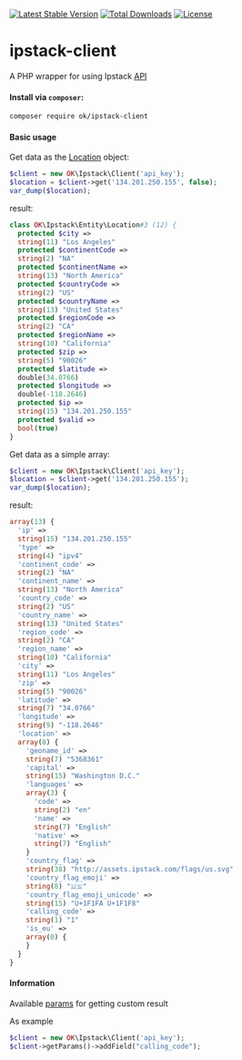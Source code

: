 [![Latest Stable Version](https://poser.pugx.org/ok/ipstack-client/version)](https://packagist.org/packages/ok/ipstack-client)
[![Total Downloads](https://poser.pugx.org/ok/ipstack-client/downloads)](https://packagist.org/packages/ok/ipstack-client)
[![License](https://poser.pugx.org/ok/ipstack-client/license)](https://packagist.org/packages/ok/ipstack-client)

# ipstack-client
A PHP wrapper for using Ipstack [API](https://ipstack.com/)

#### Install via `composer`:
```sh
composer require ok/ipstack-client
```

#### Basic usage

Get data as the [Location](https://github.com/GitHubHubus/ipstack-client/blob/master/src/OK/Ipstack/Entity/Location.php) object:
```php
$client = new OK\Ipstack\Client('api_key');
$location = $client->get('134.201.250.155', false);
var_dump($location);
```
result:
```php
class OK\Ipstack\Entity\Location#3 (12) {
  protected $city =>
  string(11) "Los Angeles"
  protected $continentCode =>
  string(2) "NA"
  protected $continentName =>
  string(13) "North America"
  protected $countryCode =>
  string(2) "US"
  protected $countryName =>
  string(13) "United States"
  protected $regionCode =>
  string(2) "CA"
  protected $regionName =>
  string(10) "California"
  protected $zip =>
  string(5) "90026"
  protected $latitude =>
  double(34.0766)
  protected $longitude =>
  double(-118.2646)
  protected $ip =>
  string(15) "134.201.250.155"
  protected $valid =>
  bool(true)
}
```

Get data as a simple array:
```php
$client = new OK\Ipstack\Client('api_key');
$location = $client->get('134.201.250.155');
var_dump($location);
```
result:
```php
array(13) {
  'ip' =>
  string(15) "134.201.250.155"
  'type' =>
  string(4) "ipv4"
  'continent_code' =>
  string(2) "NA"
  'continent_name' =>
  string(13) "North America"
  'country_code' =>
  string(2) "US"
  'country_name' =>
  string(13) "United States"
  'region_code' =>
  string(2) "CA"
  'region_name' =>
  string(10) "California"
  'city' =>
  string(11) "Los Angeles"
  'zip' =>
  string(5) "90026"
  'latitude' =>
  string(7) "34.0766"
  'longitude' =>
  string(9) "-118.2646"
  'location' =>
  array(8) {
    'geoname_id' =>
    string(7) "5368361"
    'capital' =>
    string(15) "Washington D.C."
    'languages' =>
    array(3) {
      'code' =>
      string(2) "en"
      'name' =>
      string(7) "English"
      'native' =>
      string(7) "English"
    }
    'country_flag' =>
    string(38) "http://assets.ipstack.com/flags/us.svg"
    'country_flag_emoji' =>
    string(8) "🇺🇸"
    'country_flag_emoji_unicode' =>
    string(15) "U+1F1FA U+1F1F8"
    'calling_code' =>
    string(1) "1"
    'is_eu' =>
    array(0) {
    }
  }
}
```

#### Information
Available [params](https://github.com/GitHubHubus/ipstack-client/blob/master/src/OK/Ipstack/Entity/ParameterBag.php) for getting custom result

As example
```php
$client = new OK\Ipstack\Client('api_key');
$client->getParams()->addField("calling_code");
```

